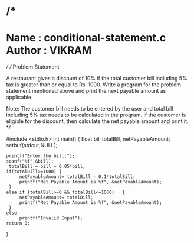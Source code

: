 /*
 ============================================================================
 Name        : conditional-statement.c
 Author      : VIKRAM
 ============================================================================
*/
/*
 Problem Statement

A restaurant gives a discount of 10% if the total customer bill including 5% tax is greater than or equal to Rs. 1000.
Write a program for the problem statement mentioned above and print the next payable amount as applicable.

Note: The customer bill needs to be entered by the user and total bill including 5% tax needs to be calculated in the program. 
      If the customer is eligible for the discount, then calculate the net payable amount and print it.
 */

#include <stdio.h>
int main()	{
	float bill,totalBill, netPayableAmount;
	setbuf(stdout,NULL);

	printf("Enter the bill:");
	scanf("%f",&bill);
	 totalBill = bill + 0.05*bill;
	if(totalBill>=1000)	{
		 netPayableAmount= totalBill - 0.1*totalBill;
		 printf("Net Payable Amount is %f", &netPayableAmount);
	 }
	else if (totalBill>=0 && totalBill<=1000)	{
		 netPayableAmount= totalBill;
		 printf("Net Payable Amount is %f", &netPayableAmount);
	 }
	else
		 printf("Invalid Input");
	return 0;
}

